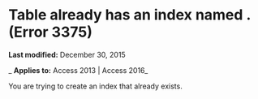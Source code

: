 
# Table <name> already has an index named <name>. (Error 3375)

 **Last modified:** December 30, 2015

 _ **Applies to:** Access 2013 | Access 2016_

You are trying to create an index that already exists.

